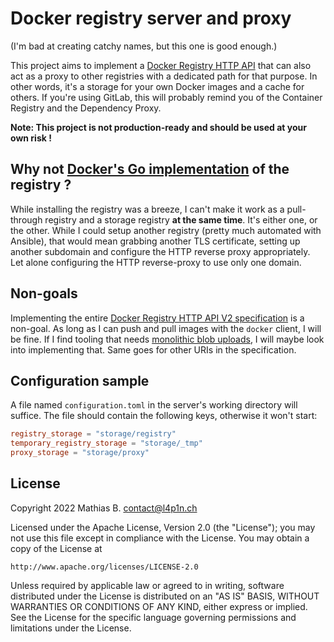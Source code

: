 # Docker registry server and proxy

(I'm bad at creating catchy names, but this one is good enough.)

This project aims to implement a [Docker Registry HTTP API](https://docs.docker.com/registry/spec/api/) that can also act as a proxy to other registries with a dedicated path for that purpose. In other words, it's a storage for your own Docker images and a cache for others. If you're using GitLab, this will probably remind you of the Container Registry and the Dependency Proxy.

**Note: This project is not production-ready and should be used at your own risk !**

## Why not [Docker's Go implementation](https://github.com/distribution/distribution/) of the registry ?

While installing the registry was a breeze, I can't make it work as a pull-through registry and a storage registry **at the same time**. It's either one, or the other. While I could setup another registry (pretty much automated with Ansible), that would mean grabbing another TLS certificate, setting up another subdomain and configure the HTTP reverse proxy appropriately. Let alone configuring the HTTP reverse-proxy to use only one domain.

## Non-goals

Implementing the entire [Docker Registry HTTP API V2 specification](https://docs.docker.com/registry/spec/api/) is a non-goal. As long as I can push and pull images with the `docker` client, I will be fine. If I find tooling that needs [monolithic blob uploads](https://docs.docker.com/registry/spec/api/#post-initiate-blob-upload), I will maybe look into implementing that. Same goes for other URIs in the specification.

## Configuration sample

A file named `configuration.toml` in the server's working directory will suffice. The file should contain the following keys, otherwise it won't start:

```toml
registry_storage = "storage/registry"
temporary_registry_storage = "storage/_tmp"
proxy_storage = "storage/proxy"
```

## License
Copyright 2022 Mathias B. <contact@l4p1n.ch>

Licensed under the Apache License, Version 2.0 (the "License");
you may not use this file except in compliance with the License.
You may obtain a copy of the License at

    http://www.apache.org/licenses/LICENSE-2.0

Unless required by applicable law or agreed to in writing, software
distributed under the License is distributed on an "AS IS" BASIS,
WITHOUT WARRANTIES OR CONDITIONS OF ANY KIND, either express or implied.
See the License for the specific language governing permissions and
limitations under the License.
